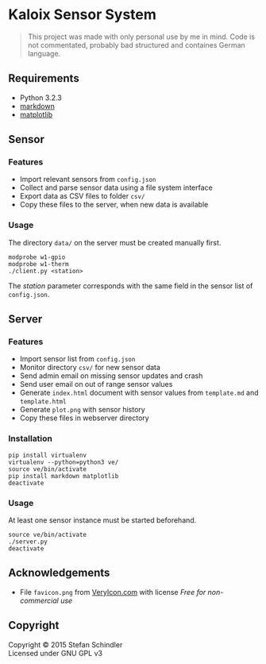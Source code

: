 # Kaloix Sensor System
> This project was made with only personal use by me in mind. Code is not commentated, probably bad structured and containes German language.

## Requirements
* Python 3.2.3
* [markdown](https://pythonhosted.org/Markdown/)
* [matplotlib](http://matplotlib.org/index.html)

## Sensor
### Features
* Import relevant sensors from `config.json`
* Collect and parse sensor data using a file system interface
* Export data as CSV files to folder `csv/`
* Copy these files to the server, when new data is available

### Usage
The directory `data/` on the server must be created manually first.

    modprobe w1-gpio
    modprobe w1-therm
    ./client.py <station>

The *station* parameter corresponds with the same field in the sensor list of `config.json`.

## Server
### Features
* Import sensor list from `config.json`
* Monitor directory `csv/` for new sensor data
* Send admin email on missing sensor updates and crash
* Send user email on out of range sensor values
* Generate `index.html` document with sensor values from `template.md` and `template.html`
* Generate `plot.png` with sensor history
* Copy these files in webserver directory

### Installation
    pip install virtualenv
    virtualenv --python=python3 ve/
    source ve/bin/activate
    pip install markdown matplotlib
    deactivate

### Usage
At least one sensor instance must be started beforehand.

    source ve/bin/activate
    ./server.py
    deactivate

## Acknowledgements
* File `favicon.png` from [VeryIcon.com](http://www.veryicon.com/icons/system/icons8-metro-style/measurement-units-temperature.html) with license *Free for non-commercial use*

## Copyright
Copyright © 2015 Stefan Schindler  
Licensed under GNU GPL v3
